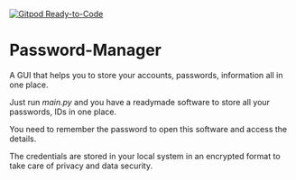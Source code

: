[![Gitpod Ready-to-Code](https://img.shields.io/badge/Gitpod-Ready--to--Code-blue?logo=gitpod)](https://gitpod.io/#https://github.com/rudrajit1729/Password-Manager) 

# Password-Manager
A GUI that helps you to store your accounts, passwords, information all in one place.

Just run *main.py* and you have a readymade software to store all your passwords, IDs in one place.

You need to remember the password to open this software and access the details.

The credentials are stored in your local system in an encrypted format to take care of privacy and data security.
